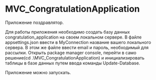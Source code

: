 # MVC_CongratulationApplication

Приложение поздравлятор.

Для работы приложения необходимо создать базу данных congratulation_application на своем локальном сервере.
В файле appsettings.json ввести в MyConnection название вашего локального сервера.
В этом же файле ввести email и пароль, необходимый для рассылки.
Открыть package manager console, перейти в само решение(cd .\MVC_CongratulationApplication) и инициализировать таблицы в базе данных путем ввода команды Update-Database.

Приложение можно запускать.
